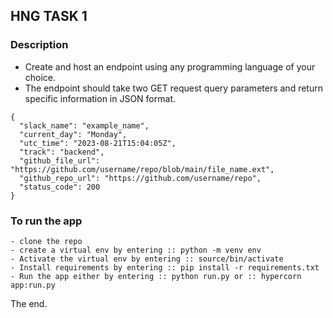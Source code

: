 ## HNG TASK 1

### Description
- Create and host an endpoint using any programming language of your choice.
- The endpoint should take two GET request query parameters and return specific information in JSON format.

```
{
  "slack_name": "example_name",
  "current_day": "Monday",
  "utc_time": "2023-08-21T15:04:05Z",
  "track": "backend",
  "github_file_url": "https://github.com/username/repo/blob/main/file_name.ext",
  "github_repo_url": "https://github.com/username/repo",
  "status_code": 200
}
```

### To run the app
```
- clone the repo
- create a virtual env by entering :: python -m venv env
- Activate the virtual env by entering :: source/bin/activate
- Install requirements by entering :: pip install -r requirements.txt
- Run the app either by entering :: python run.py or :: hypercorn app:run.py
```

The end.
